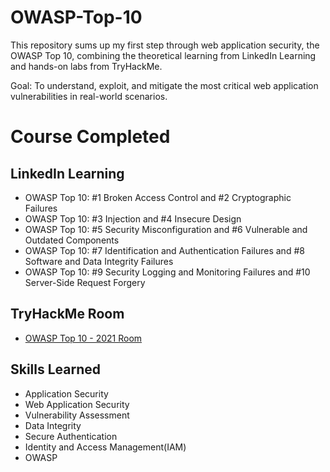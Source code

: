 # OWASP-Top-10

This repository sums up my first step through web application security, the OWASP Top 10, combining the theoretical learning from LinkedIn Learning and hands-on labs from TryHackMe.

Goal: To understand, exploit, and mitigate the most critical web application vulnerabilities in real-world scenarios.

# Course Completed

## LinkedIn Learning
- OWASP Top 10: #1 Broken Access Control and #2 Cryptographic Failures
- OWASP Top 10: #3 Injection and #4 Insecure Design
- OWASP Top 10: #5 Security Misconfiguration and #6 Vulnerable and Outdated Components
- OWASP Top 10: #7 Identification and Authentication Failures and #8 Software and Data Integrity Failures
- OWASP Top 10: #9 Security Logging and Monitoring Failures and #10 Server-Side Request Forgery

## TryHackMe Room
- [OWASP Top 10 - 2021 Room](https://tryhackme.com/room/owasptop102021)

## Skills Learned
- Application Security
- Web Application Security
- Vulnerability Assessment
- Data Integrity
- Secure Authentication
- Identity and Access Management(IAM)
- OWASP
